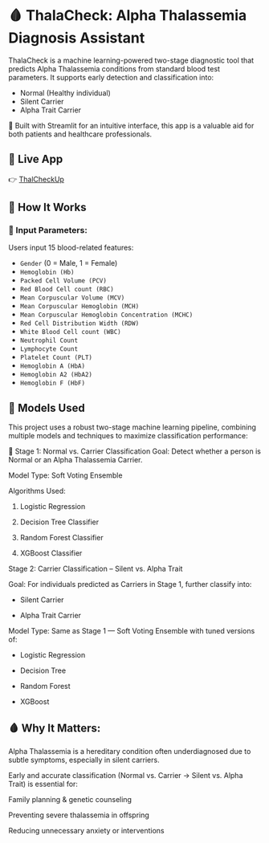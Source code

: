 # 🩸 ThalaCheck: Alpha Thalassemia Diagnosis Assistant

ThalaCheck is a machine learning-powered two-stage diagnostic tool that predicts Alpha Thalassemia conditions from standard blood test parameters. It supports early detection and classification into:
- Normal (Healthy individual)
- Silent Carrier
- Alpha Trait Carrier

🔬 Built with Streamlit for an intuitive interface, this app is a valuable aid for both patients and healthcare professionals.
## 🚀 Live App

👉 [ThalCheckUp](https://thalacheckup-app-1.onrender.com/)

## 📌 How It Works

### 🧪 Input Parameters:

Users input 15 blood-related features:
- `Gender` (0 = Male, 1 = Female)
- `Hemoglobin (Hb)`
- `Packed Cell Volume (PCV)`
- `Red Blood Cell count (RBC)`
- `Mean Corpuscular Volume (MCV)`
- `Mean Corpuscular Hemoglobin (MCH)`
- `Mean Corpuscular Hemoglobin Concentration (MCHC)`
- `Red Cell Distribution Width (RDW)`
- `White Blood Cell count (WBC)`
- `Neutrophil Count`
- `Lymphocyte Count`
- `Platelet Count (PLT)`
- `Hemoglobin A (HbA)`
- `Hemoglobin A2 (HbA2)`
- `Hemoglobin F (HbF)`

## 🧠 Models Used

This project uses a robust two-stage machine learning pipeline, combining multiple models and techniques to maximize classification performance:

🔹 Stage 1: Normal vs. Carrier Classification
Goal: Detect whether a person is Normal or an Alpha Thalassemia Carrier.

Model Type: Soft Voting Ensemble

Algorithms Used:

1. Logistic Regression

2. Decision Tree Classifier

3. Random Forest Classifier

4. XGBoost Classifier

Stage 2: Carrier Classification – Silent vs. Alpha Trait

Goal: For individuals predicted as Carriers in Stage 1, further classify into:

- Silent Carrier

- Alpha Trait Carrier

Model Type: Same as Stage 1 — Soft Voting Ensemble with tuned versions of:

- Logistic Regression

- Decision Tree

- Random Forest

- XGBoost

 ## 🩸 Why It Matters:
  
Alpha Thalassemia is a hereditary condition often underdiagnosed due to subtle symptoms, especially in silent carriers.

Early and accurate classification (Normal vs. Carrier → Silent vs. Alpha Trait) is essential for:

Family planning & genetic counseling

Preventing severe thalassemia in offspring

Reducing unnecessary anxiety or interventions

